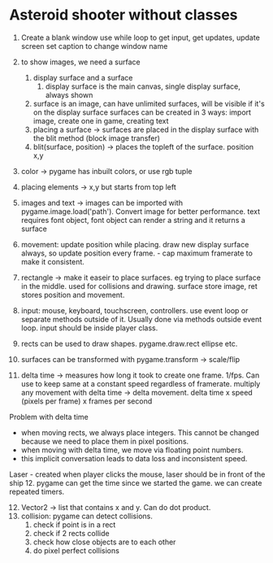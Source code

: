 # Asteroid shooter without classes

1. Create a blank window
   use while loop to get input, get updates, update screen
   set caption to change window name

2. to show images, we need a surface

   1. display surface and a surface
      1. display surface is the main canvas, single display surface, always shown
   2. surface is an image, can have unlimited surfaces, will be visible if it's on the display surface
      surfaces can be created in 3 ways: import image, create one in game, creating text
   3. placing a surface -> surfaces are placed in the display surface with the blit method (block image transfer)
   4. blit(surface, position) -> places the topleft of the surface. position x,y

3. color -> pygame has inbuilt colors, or use rgb tuple

4. placing elements -> x,y but starts from top left
5. images and text -> images can be imported with pygame.image.load('path'). Convert image for better performance. text requires font object, font object can render a string and it returns a surface
6. movement: update position while placing. draw new display surface always, so update position every frame. - cap maximum framerate to make it consistent.
7. rectangle -> make it easeir to place surfaces. eg trying to place surface in the middle. used for collisions and drawing. surface store image, ret stores position and movement.
8. input: mouse, keyboard, touchscreen, controllers. use event loop or separate methods outside of it. Usually done via methods outside event loop. input should be inside player class.
9. rects can be used to draw shapes. pygame.draw.rect ellipse etc.
10. surfaces can be transformed with pygame.transform -> scale/flip
11. delta time -> measures how long it took to create one frame. 1/fps. Can use to keep same at a constant speed regardless of framerate. multiply any movement with delta time -> delta movement. delta time x speed (pixels per frame) x frames per second

Problem with delta time

- when moving rects, we always place integers. This cannot be changed because we need to place them in pixel positions.
- when moving with delta time, we move via floating point numbers.
- this implicit conversation leads to data loss and inconsistent speed.

Laser - created when player clicks the mouse, laser should be in front of the ship 12. pygame can get the time since we started the game. we can create repeated timers.

12. Vector2 -> list that contains x and y. Can do dot product.
13. collision: pygame can detect collisions.
    1.  check if point is in a rect
    2.  check if 2 rects collide
    3.  check how close objects are to each other
    4.  do pixel perfect collisions
